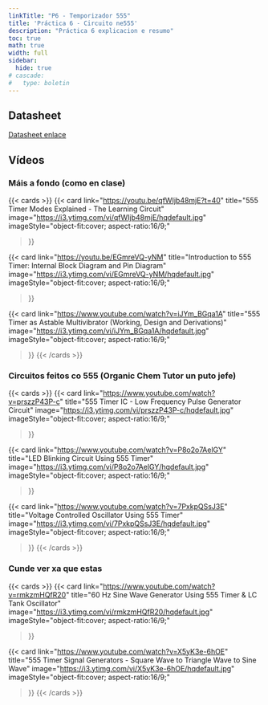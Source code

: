 ```yaml
---
linkTitle: "P6 - Temporizador 555"
title: 'Práctica 6 - Circuito ne555'
description: "Práctica 6 explicacion e resumo"
toc: true
math: true
width: full
sidebar:
  hide: true
# cascade:
#   type: boletin
---
```



## Datasheet
[Datasheet enlace](https://www.ti.com/lit/ds/symlink/ne555.pdf)


## Vídeos

### Máis a fondo (como en clase)

{{< cards >}}
  {{< card
        link="https://youtu.be/qfWIjb48mjE?t=40"
        title="555 Timer Modes Explained - The Learning Circuit"
        image="https://i3.ytimg.com/vi/qfWIjb48mjE/hqdefault.jpg"
        imageStyle="object-fit:cover; aspect-ratio:16/9;"
  >}}

  {{< card
        link="https://youtu.be/EGmreVQ-yNM"
        title="Introduction to 555 Timer: Internal Block Diagram and Pin Diagram"
        image="https://i3.ytimg.com/vi/EGmreVQ-yNM/hqdefault.jpg"
        imageStyle="object-fit:cover; aspect-ratio:16/9;"
  >}}

  {{< card
        link="https://www.youtube.com/watch?v=iJYm_BGqa1A"
        title="555 Timer as Astable Multivibrator (Working, Design and Derivations)"
        image="https://i3.ytimg.com/vi/iJYm_BGqa1A/hqdefault.jpg"
        imageStyle="object-fit:cover; aspect-ratio:16/9;"
  >}}
{{< /cards >}}

### Circuitos feitos co 555 (Organic Chem Tutor un puto jefe)

{{< cards >}}
  {{< card
        link="https://www.youtube.com/watch?v=prszzP43P-c"
        title="555 Timer IC - Low Frequency Pulse Generator Circuit"
        image="https://i3.ytimg.com/vi/prszzP43P-c/hqdefault.jpg"
        imageStyle="object-fit:cover; aspect-ratio:16/9;"
  >}}

  {{< card
        link="https://www.youtube.com/watch?v=P8o2o7AelGY"
        title="LED Blinking Circuit Using 555 Timer"
        image="https://i3.ytimg.com/vi/P8o2o7AelGY/hqdefault.jpg"
        imageStyle="object-fit:cover; aspect-ratio:16/9;"
  >}}

  {{< card
        link="https://www.youtube.com/watch?v=7PxkpQSsJ3E"
        title="Voltage Controlled Oscillator Using 555 Timer"
        image="https://i3.ytimg.com/vi/7PxkpQSsJ3E/hqdefault.jpg"
        imageStyle="object-fit:cover; aspect-ratio:16/9;"
  >}}
{{< /cards >}}

### Cunde ver xa que estas

{{< cards >}}
  {{< card
        link="https://www.youtube.com/watch?v=rmkzmHQfR20"
        title="60 Hz Sine Wave Generator Using 555 Timer & LC Tank Oscillator"
        image="https://i3.ytimg.com/vi/rmkzmHQfR20/hqdefault.jpg"
        imageStyle="object-fit:cover; aspect-ratio:16/9;"
  >}}

  {{< card
        link="https://www.youtube.com/watch?v=X5yK3e-6hOE"
        title="555 Timer Signal Generators - Square Wave to Triangle Wave to Sine Wave"
        image="https://i3.ytimg.com/vi/X5yK3e-6hOE/hqdefault.jpg"
        imageStyle="object-fit:cover; aspect-ratio:16/9;"
  >}}
{{< /cards >}}